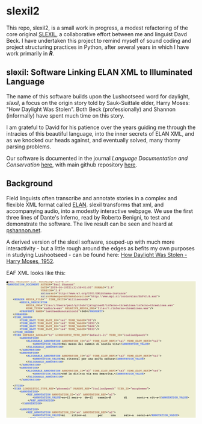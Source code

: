 # slexil2

This repo, slexil2, is a small work in progress, a modest refactoring
of the core original
[SLEXIL](https://github.com/davidjamesbeck/slexil), a collaborative
effort
between me and linguist Davd Beck.  I have undertaken this project to
remind myself of sound coding and project structuring practices in
Python, after several years in which I have work primarily in <b><i>R</i></b>.


## sləxil: Software Linking ELAN XML to Illuminated Language ##

The name of this software builds upon the Lushootseed word for daylight, *sləxil*, a
focus on the origin story told by Sauk-Suittale elder, Harry
Moses:  "How Daylight Was Stolen".  Both Beck (professionally) and Shannon
(informally) have spent much time on this story.

I am grateful to David for his patience over the years guiding me
through the intracies of this beautiful language, into the inner secrets of
ELAN XML, and as we knocked our heads against, and eventually
solved, many thorny parsing problems.

Our software is documented in the journal *Language Documentation and Conservation*
[here](https://scholarspace.manoa.hawaii.edu/bitstream/10125/24948/beck_shannon.pdf),
with main github repository
[here](https://github.com/davidjamesbeck/slexil).

## Background

Field linguists often transcribe and annotate stories in a complex and
flexible XML format called
[ELAN](https://en.wikipedia.org/wiki/ELAN_software).  slexil
transforms that xml, and accompanying audio, into a modestly
interactive webpage.  We use the first three lines of Dante's Inferno,
read by Roberto Benigni, to test and demonstrate the software.  The
live result can be seen and heard at [pshannon.net](https://pshannon.net/inferno/).

A derived version of the slexil software, souped-up with much more
interactivity - but a little rough around the edges as befits my own
purposes in studying Lushootseed - can be found here:  [How Daylight Was
Stolen - Harry Moses, 1952](https://pshannon.net/daylight-prosody/).  

EAF XML looks like this:

![alt tag](https://github.com/paul-shannon/slexil2/blob/main/docs/inferno-eaf.png)




